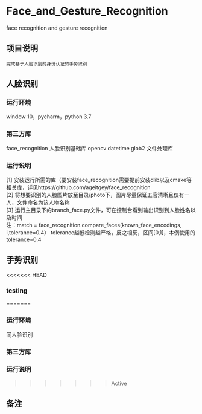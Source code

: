 # Face_and_Gesture_Recognition
face recognition and gesture recognition
## 项目说明
	完成基于人脸识别的身份认证的手势识别
## 人脸识别
### 运行环境 
window 10，pycharm，python 3.7
### 第三方库
face_recognition 人脸识别基础库
opencv 
datetime 
glob2 文件处理库
### 运行说明
[1] 安装运行所需的库（要安装face_recognition需要提前安装dlib以及cmake等相关库，详见https://github.com/ageitgey/face_recognition  
[2] 将想要识别的人脸图片放至目录/photo下，图片尽量保证五官清晰且仅有一人，文件命名为该人物名称  
[3] 运行主目录下的branch_face.py文件，可在控制台看到输出识别到人脸姓名以及时间  
注：match = face_recognition.compare_faces(known_face_encodings, i,tolerance=0.4） tolerance越低检测越严格，反之相反，区间[0,1]，本例使用的tolerance=0.4
## 手势识别
<<<<<<< HEAD
### testing 
=======
### 运行环境
同人脸识别
### 第三方库
### 运行说明
>>>>>>> Active
## 备注
